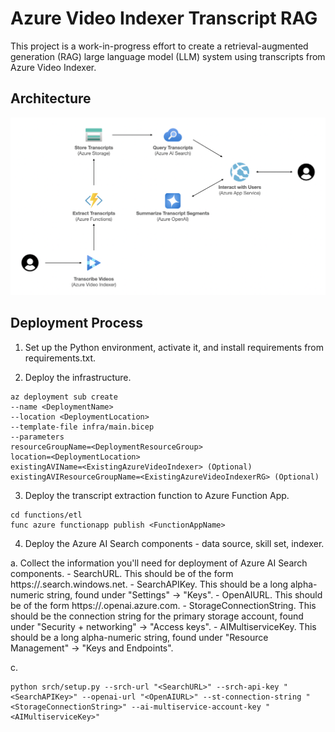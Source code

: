 # Azure Video Indexer Transcript RAG

This project is a work-in-progress effort to create a retrieval-augmented generation (RAG) large language model (LLM) system using transcripts from Azure Video Indexer.

## Architecture

![architecture diagram](./assets/diagram.png)

## Deployment Process

1. Set up the Python environment, activate it, and install requirements from requirements.txt.

2. Deploy the infrastructure.

```
az deployment sub create
--name <DeploymentName>
--location <DeploymentLocation>
--template-file infra/main.bicep
--parameters
resourceGroupName=<DeploymentResourceGroup>
location=<DeploymentLocation>
existingAVIName=<ExistingAzureVideoIndexer> (Optional)
existingAVIResourceGroupName=<ExistingAzureVideoIndexerRG> (Optional)
```

3. Deploy the transcript extraction function to Azure Function App.

```
cd functions/etl
func azure functionapp publish <FunctionAppName>
```

4. Deploy the Azure AI Search components - data source, skill set, indexer.

a. Collect the information you'll need for deployment of Azure AI Search components.
    - SearchURL. This should be of the form https://<SearchResourceName>.search.windows.net.
    - SearchAPIKey. This should be a long alpha-numeric string, found under "Settings" -> "Keys".
    - OpenAIURL. This should be of the form https://<OpenAIResourceName>.openai.azure.com.
    - StorageConnectionString. This should be the connection string for the primary storage account, found under "Security + networking" -> "Access keys".
    - AIMultiserviceKey. This should be a long alpha-numeric string, found under "Resource Management" -> "Keys and Endpoints".

c. 
```
python srch/setup.py --srch-url "<SearchURL>" --srch-api-key "<SearchAPIKey>" --openai-url "<OpenAIURL>" --st-connection-string "<StorageConnectionString>" --ai-multiservice-account-key "<AIMultiserviceKey>"
```